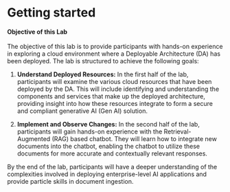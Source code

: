 # Getting started

**Objective of this Lab** <br>
 <br>
The objective of this lab is to provide participants with hands-on experience in exploring a cloud environment where a Deployable Architecture (DA) has been deployed. The lab is structured to achieve the following goals:

1.	**Understand Deployed Resources:** In the first half of the lab, participants will examine the various cloud resources that have been deployed by the DA. This will include identifying and understanding the components and services that make up the deployed architecture, providing insight into how these resources integrate to form a secure and compliant generative AI (Gen AI) solution.

2.	**Implement and Observe Changes:** In the second half of the lab, participants will gain hands-on experience with the Retrieval-Augmented (RAG) based chatbot. They will learn how to integrate new documents into the chatbot, enabling the chatbot to utilize these documents for more accurate and contextually relevant responses. 

By the end of the lab, participants will have a deeper understanding of the complexities involved in deploying enterprise-level AI applications and provide particle skills in document ingestion. 


